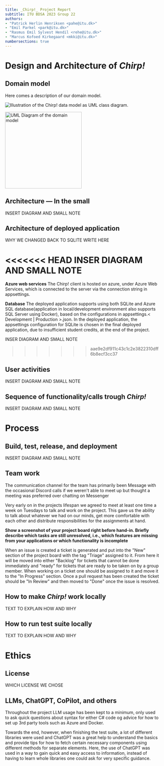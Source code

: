 ```yaml
---
title: _Chirp!_ Project Report
subtitle: ITU BDSA 2023 Group 22
authors:
- "Patrick Herlin Henriksen <pahe@itu.dk>"
- "Emil Parkel <park@itu.dk>"
- "Rasmus Emil Sylvest Hendil <rehe@itu.dk>"
- "Marcus Kofoed Kirkegaard <mkki@itu.dk>"
numbersections: true
---
```


# Design and Architecture of _Chirp!_

## Domain model
<INSERT DIAGRAM AND SMALL NOTE>

Here comes a description of our domain model.

![Illustration of the _Chirp!_ data model as UML class diagram.](docs/images/domain_model.png)

<img src="images/DomainModel.drawio" alt="UML Diagram of the domain model" style="height:250px;"/>

## Architecture — In the small
INSERT DIAGRAM AND SMALL NOTE

## Architecture of deployed application
WHY WE CHANGED BACK TO SQLITE WRITE HERE

<<<<<<< HEAD
INSER DIAGRAM AND SMALL NOTE
=======
**Azure web services**
The Chirp! client is hosted on azure, under Azure Web Services, which is connected to the server via the connection string in appsettings.

**Database**
The deployed application supports using both SQLite and Azure SQL database(application in local/development environment also supports SQL Server using Docker), based on the configurations in appsettings.< Development | Production >.json. In the deployed application, the appsettings configuration for SQLite is chosen in the final deployed application, due to insufficient student credits, at the end of the project.

INSER DIAGRAM AND SMALL NOTE
>>>>>>> aae9e2df911c43c1c2e3822310dff6b8ecf3cc37

## User activities
INSERT DIAGRAM AND SMALL NOTE


## Sequence of functionality/calls trough _Chirp!_
INSERT DIAGRAM AND SMALL NOTE

# Process

## Build, test, release, and deployment
INSERT DIAGRAM AND SMALL NOTE

## Team work
The communication channel for the team has primarily been Message with the occasional Discord calls if we weren't able to meet up but thought a meeting was preferred over chatting on Messenger

Very early on in the projects lifespan we agreed to meet at least one time a week on Tuesdays to talk and work on the project. This gave us the ability to talk about whatever we had on our minds, get more comfortable with each other and distribute responsibilities for the assignments at hand.

**Show a screenshot of your project board right before hand-in. Briefly describe which tasks are still unresolved, i.e., which features are missing from your applications or which functionality is incomplete**

When an issue is created a ticket is generated and put into the "New" section of the project board with the tag "Triage" assigned to it. From here it will be moved into either "Backlog" for tickets that cannot be done immediately and "ready" for tickets that are ready to be taken on by a group member. When working on a ticket one should be assigned to it and move it to the "In Progress" section. Once a pull request has been created the ticket should be "In Review" and then moved to "Done" once the issue is resolved. 

## How to make _Chirp!_ work locally
TEXT TO EXPLAIN HOW AND WHY

## How to run test suite locally
TEXT TO EXPLAIN HOW AND WHY

# Ethics

## License
WHICH LICENSE WE CHOSE

## LLMs, ChatGPT, CoPilot, and others
Throughout the project LLM usage has been kept to a minimum, only used to ask quick questions about syntax for either C# code og advice for how to set up 3rd party tools such as Azure and Docker.

Towards the end, however, when finishing the test suite, a lot of different libraries were used and ChatGPT was a great help to understand the basics and provide tips for how to fetch certain necessary components using different methods for separate elements. Here, the use of ChatGPT was used in a way to gain quick and easy access to information, instead of having to learn whole libraries one could ask for very specific guidance.
